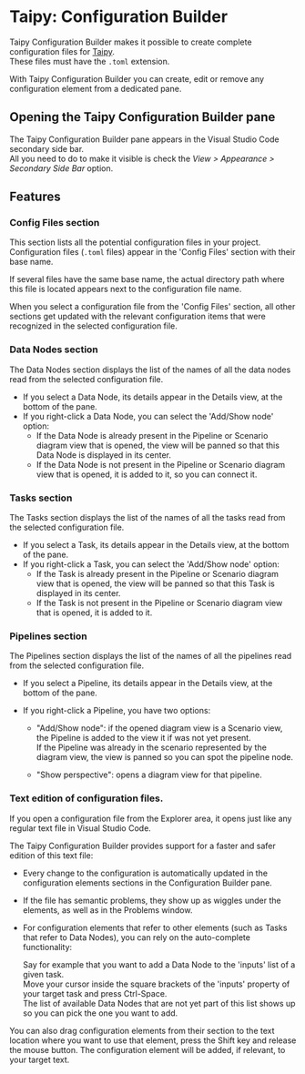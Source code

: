 # Taipy: Configuration Builder 

Taipy Configuration Builder makes it possible to create complete configuration files for
[Taipy](https://www.taipy.io).<br/>
These files must have the `.toml` extension.

With Taipy Configuration Builder you can create, edit or remove any configuration element
from a dedicated pane.

## Opening the Taipy Configuration Builder pane

The Taipy Configuration Builder pane appears in the Visual Studio Code secondary side bar.<br/>
All you need to do to make it visible is check the _View > Appearance > Secondary Side Bar_ option.

## Features

### Config Files section

This section lists all the potential configuration files in your project. Configuration files
(`.toml` files) appear in the 'Config Files' section with their base name.

If several files have the same base name, the actual directory path where this file is located
appears next to the configuration file name.

When you select a configuration file from the 'Config Files' section, all other sections get
updated with the relevant configuration items that were recognized in the selected configuration
file.

### Data Nodes section

The Data Nodes section displays the list of the names of all the data nodes read from the
selected configuration file.

- If you select a Data Node, its details appear in the Details view, at the bottom of the pane.
- If you right-click a Data Node, you can select the 'Add/Show node'
  option:
  - If the Data Node is already present in the Pipeline or Scenario
    diagram view that is opened, the view will be panned so
    that this Data Node is displayed in its center.
  - If the Data Node is not present in the Pipeline or Scenario
    diagram view that is opened, it is added to it, so you can connect
    it.

### Tasks section

The Tasks section displays the list of the names of all the tasks read from the
selected configuration file.

- If you select a Task, its details appear in the Details view, at the bottom of the pane.
- If you right-click a Task, you can select the 'Add/Show node'
  option:
  - If the Task is already present in the Pipeline or Scenario
    diagram view that is opened, the view will be panned so
    that this Task is displayed in its center.
  - If the Task is not present in the Pipeline or Scenario
    diagram view that is opened, it is added to it.

### Pipelines section

The Pipelines section displays the list of the names of all the pipelines read from the
selected configuration file.

- If you select a Pipeline, its details appear in the Details view, at the bottom of the pane.
- If you right-click a Pipeline, you have two options:

   - "Add/Show node": if the opened diagram view is a Scenario view,
     the Pipeline is added to the view it if was not yet present.<br/>
    If the Pipeline was already in the scenario represented by the
    diagram view, the view is panned so you can spot the
    pipeline node.
  
  - "Show perspective": opens a diagram view for that pipeline.


### Text edition of configuration files.

If you open a configuration file from the Explorer area, it opens just
like any regular text file in Visual Studio Code.

The Taipy Configuration Builder provides support for a faster and safer
edition of this text file:

- Every change to the configuration is automatically updated in the
  configuration elements sections in the Configuration Builder pane.
- If the file has semantic problems, they show up as wiggles under the
  elements, as well as in the Problems window.
- For configuration elements that refer to other elements (such as
  Tasks that refer to Data Nodes), you can rely on the auto-complete
  functionality:

  Say for example that you want to add a Data Node to the 'inputs' list
  of a given task.<br/>
  Move your cursor inside the square brackets of the 'inputs' property
  of your target task and press Ctrl-Space.<br/>
  The list of available Data Nodes that are not yet part of this list
  shows up so you can pick the one you want to add.

You can also drag configuration elements from their section to the text
location where you want to use that element, press the Shift key and
release the mouse button. The configuration element will be added, if
relevant, to your target text.
